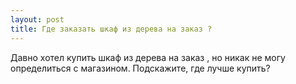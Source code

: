 ```yaml
---
layout: post 
title: Где заказать шкаф из дерева на заказ ? 
--- 
```

Давно хотел купить шкаф из дерева на заказ , но никак не могу определиться с магазином. Подскажите, где лучше купить?